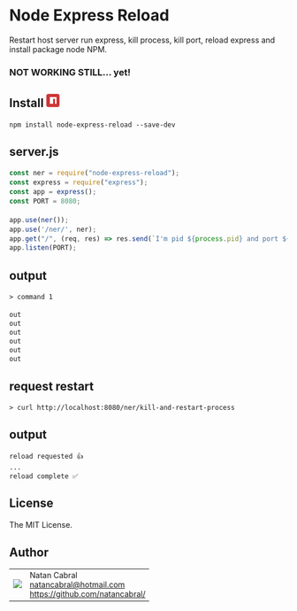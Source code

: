 # Node Express Reload
Restart host server run express, kill process, kill port, reload express and install package node NPM. 

### NOT WORKING STILL... yet!

## Install [<img src="https://github.com/natancabral/node-express-reload/blob/main/npm-tile.png">](https://www.npmjs.com/package/node-express-reload)

```shell
npm install node-express-reload --save-dev
```

## server.js

```js
const ner = require("node-express-reload");
const express = require("express");
const app = express();
const PORT = 8080;

app.use(ner());
app.use('/ner/', ner);
app.get("/", (req, res) => res.send(`I'm pid ${process.pid} and port ${}`));
app.listen(PORT);
```

## output

```shell
> command 1

out
out
out
out
out
out
```

## request restart

```shell
> curl http://localhost:8080/ner/kill-and-restart-process
```

## output

```shell
reload requested 👍
...
reload complete ✅
```

## License

The MIT License.

## Author

<table>
  <tr>
    <td>
      <img src="https://github.com/natancabral.png?s=100" width="100"/>
    </td>
    <td>
      Natan Cabral<br />
      <a href="mailto:natancabral@hotmail.com">natancabral@hotmail.com</a><br />
      <a href="https://github.com/natancabral/">https://github.com/natancabral/</a>
    </td>
  </tr>
</table>
